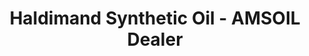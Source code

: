 ---
title: "Haldimand Synthetic Oil - AMSOIL Dealer"
url: /caledonia/haldimand-synthetic-oil-amsoil-dealer/
shop: wholesale
---